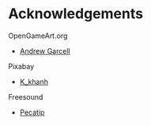 # Acknowledgements

OpenGameArt.org
  - [Andrew Garcell](https://opengameart.org/users/rzrcoon)

Pixabay
  - [K_khanh](https://pixabay.com/users/k_khanh96-18424544/)

Freesound
  - [Pecatip](https://freesound.org/people/Pecatip/sounds/721081/)
